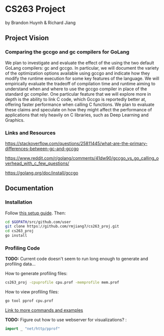 # CS263 Project

by Brandon Huynh & Richard Jiang

## Project Vision

### Comparing the gccgo and gc compilers for GoLang

We plan to investigate and evaluate the effect of the using the two default GoLang compilers: gc and gccgo.
In particular, we will document the variety of the optimization options available using gccgo and indicate how they modify the runtime execution for some key features of the language.
We will empirically evaluate the tradeoff of compilation time and runtime aiming to understand when and where to use the gccgo compiler in place of the standard gc compiler.
One particular feature that we will explore more in depth is the ability to link C code, which Gccgo is reportedly better at, offering faster performance when calling C functions.
We plan to evaluate these claims and speculate on how they might affect the performance of applications that rely heavily on C libraries, such as Deep Learning and Graphics.

### Links and Resources

https://stackoverflow.com/questions/25811445/what-are-the-primary-differences-between-gc-and-gccgo

https://www.reddit.com/r/golang/comments/41dw90/gccgo_vs_go_calling_overhead_with_c_few_questions/

https://golang.org/doc/install/gccgo

## Documentation

### Installation

Follow [this setup guide](https://golang.org/doc/code.html).
Then:

```bash
cd $GOPATH/src/github.com/user
git clone https://github.com/rmjiang7/cs263_proj.git
cd cs263_proj
go install
```

### Profiling Code

**TODO:** Current code doesn't seem to run long enough to generate and profiling data...

How to generate profiling files:

```bash
cs263_proj -cpuprofile cpu.prof -memprofile mem.prof
```

How to view profiling files:

```bash
go tool pprof cpu.prof
```

[Link to more commands and examples](https://blog.golang.org/profiling-go-programs)

**TODO:** Figure out how to use webserver for visualizations? :

```go
import _ "net/http/pprof"
```
